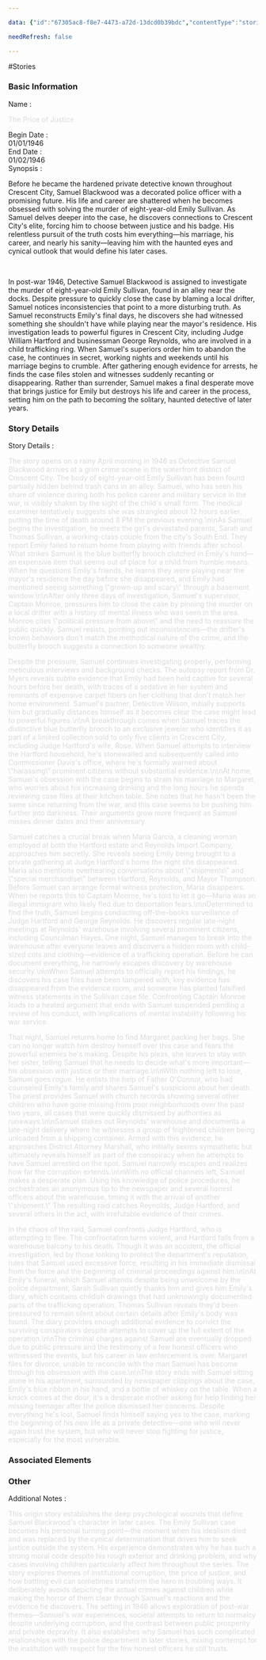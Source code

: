 ```yaml
---

data: {"id":"67305ac8-f8e7-4473-a72d-13dcd0b39bdc","contentType":"stories","name":"5 The Price of Justice","color":"#d03e3e","template":{"BasicInformation":{"type":"group","label":"Basic Information","fields":{"Name":{"type":"text","value":"<p><span style=\"color: rgb(218, 218, 218)\">The Price of Justice</span></p>","required":true},"BeginDate":{"type":"date","value":"1946-01-01T00:00:00.000Z"},"EndDate":{"type":"date","value":"1946-02-01T00:00:00.000Z"},"Synopsis":{"type":"textarea","value":"<p>Before he became the hardened private detective known throughout Crescent City, Samuel Blackwood was a decorated police officer with a promising future. His life and career are shattered when he becomes obsessed with solving the murder of eight-year-old Emily Sullivan. As Samuel delves deeper into the case, he discovers connections to Crescent City's elite, forcing him to choose between justice and his badge. His relentless pursuit of the truth costs him everything—his marriage, his career, and nearly his sanity—leaving him with the haunted eyes and cynical outlook that would define his later cases.</p><p><br></p><p>In post-war 1946, Detective Samuel Blackwood is assigned to investigate the murder of eight-year-old Emily Sullivan, found in an alley near the docks. Despite pressure to quickly close the case by blaming a local drifter, Samuel notices inconsistencies that point to a more disturbing truth. As Samuel reconstructs Emily's final days, he discovers she had witnessed something she shouldn't have while playing near the mayor's residence. His investigation leads to powerful figures in Crescent City, including Judge William Hartford and businessman George Reynolds, who are involved in a child trafficking ring. When Samuel's superiors order him to abandon the case, he continues in secret, working nights and weekends until his marriage begins to crumble. After gathering enough evidence for arrests, he finds the case files stolen and witnesses suddenly recanting or disappearing. Rather than surrender, Samuel makes a final desperate move that brings justice for Emily but destroys his life and career in the process, setting him on the path to becoming the solitary, haunted detective of later years.</p>"}}},"StoryDetails":{"type":"group","label":"Story Details","fields":{"StoryDetails":{"type":"array:textarea","value":["<p><span style=\"color: rgb(218, 218, 218)\">The story opens on a rainy April morning in 1946 as Detective Samuel Blackwood arrives at a grim crime scene in the waterfront district of Crescent City. The body of eight-year-old Emily Sullivan has been found partially hidden behind trash cans in an alley. Samuel, who has seen his share of violence during both his police career and military service in the war, is visibly shaken by the sight of the child's small form. The medical examiner tentatively suggests she was strangled about 12 hours earlier, putting the time of death around 8 PM the previous evening.\\n\\nAs Samuel begins the investigation, he meets the girl's devastated parents, Sarah and Thomas Sullivan, a working-class couple from the city's South End. They report Emily failed to return home from playing with friends after school. What strikes Samuel is the blue butterfly brooch clutched in Emily's hand—an expensive item that seems out of place for a child from humble means. When he questions Emily's friends, he learns they were playing near the mayor's residence the day before she disappeared, and Emily had mentioned seeing something \\\"grown-up and scary\\\" through a basement window.\\n\\nAfter only three days of investigation, Samuel's supervisor, Captain Monroe, pressures him to close the case by pinning the murder on a local drifter with a history of mental illness who was seen in the area. Monroe cites \\\"political pressure from above\\\" and the need to reassure the public quickly. Samuel resists, pointing out inconsistencies—the drifter's known behaviors don't match the methodical nature of the crime, and the butterfly brooch suggests a connection to someone wealthy.</span></p>","<p><span style=\"color: rgb(218, 218, 218)\">Despite the pressure, Samuel continues investigating properly, performing meticulous interviews and background checks. The autopsy report from Dr. Myers reveals subtle evidence that Emily had been held captive for several hours before her death, with traces of a sedative in her system and remnants of expensive carpet fibers on her clothing that don't match her home environment. Samuel's partner, Detective Wilson, initially supports him but gradually distances himself as it becomes clear the case might lead to powerful figures.\\n\\nA breakthrough comes when Samuel traces the distinctive blue butterfly brooch to an exclusive jeweler who identifies it as part of a limited collection sold to only five clients in Crescent City, including Judge Hartford's wife, Rose. When Samuel attempts to interview the Hartford household, he's stonewalled and subsequently called into Commissioner Davis's office, where he's formally warned about \\\"harassing\\\" prominent citizens without substantial evidence.\\n\\nAt home, Samuel's obsession with the case begins to strain his marriage to Margaret, who worries about his increasing drinking and the long hours he spends reviewing case files at their kitchen table. She notes that he hasn't been the same since returning from the war, and this case seems to be pushing him further into darkness. Their arguments grow more frequent as Samuel misses dinner dates and their anniversary.</span></p>","<p><span style=\"color: rgb(218, 218, 218)\">Samuel catches a crucial break when Maria Garcia, a cleaning woman employed at both the Hartford estate and Reynolds Import Company, approaches him secretly. She reveals seeing Emily being brought to a private gathering at Judge Hartford's home the night she disappeared. Maria also mentions overhearing conversations about \\\"shipments\\\" and \\\"special merchandise\\\" between Hartford, Reynolds, and Mayor Thompson. Before Samuel can arrange formal witness protection, Maria disappears. When he reports this to Captain Monroe, he's told to let it go—Maria was an illegal immigrant who likely fled due to deportation fears.\\n\\nDetermined to find the truth, Samuel begins conducting off-the-books surveillance of Judge Hartford and George Reynolds. He discovers regular late-night meetings at Reynolds' warehouse involving several prominent citizens, including Councilman Hayes. One night, Samuel manages to break into the warehouse after everyone leaves and discovers a hidden room with child-sized cots and clothing—evidence of a trafficking operation. Before he can document everything, he narrowly escapes discovery by warehouse security.\\n\\nWhen Samuel attempts to officially report his findings, he discovers his case files have been tampered with, key evidence has disappeared from the evidence room, and someone has planted falsified witness statements in the Sullivan case file. Confronting Captain Monroe leads to a heated argument that ends with Samuel suspended pending a review of his conduct, with implications of mental instability following his war service.</span></p>","<p><span style=\"color: rgb(218, 218, 218)\">That night, Samuel returns home to find Margaret packing her bags. She can no longer watch him destroy himself over this case and fears the powerful enemies he's making. Despite his pleas, she leaves to stay with her sister, telling Samuel that he needs to decide what's more important—his obsession with justice or their marriage.\\n\\nWith nothing left to lose, Samuel goes rogue. He enlists the help of Father O'Connor, who had counseled Emily's family and shares Samuel's suspicions about her death. The priest provides Samuel with church records showing several other children who have gone missing from poor neighborhoods over the past two years, all cases that were quickly dismissed by authorities as runaways.\\n\\nSamuel stakes out Reynolds' warehouse and documents a late-night delivery where he witnesses a group of frightened children being unloaded from a shipping container. Armed with this evidence, he approaches District Attorney Marshall, who initially seems sympathetic but ultimately reveals himself as part of the conspiracy when he attempts to have Samuel arrested on the spot. Samuel narrowly escapes and realizes how far the corruption extends.\\n\\nWith no official channels left, Samuel makes a desperate plan. Using his knowledge of police procedures, he orchestrates an anonymous tip to the newspaper and several honest officers about the warehouse, timing it with the arrival of another \\\"shipment.\\\" The resulting raid catches Reynolds, Judge Hartford, and several others in the act, with irrefutable evidence of their crimes.</span></p>","<p><span style=\"color: rgb(218, 218, 218)\">In the chaos of the raid, Samuel confronts Judge Hartford, who is attempting to flee. The confrontation turns violent, and Hartford falls from a warehouse balcony to his death. Though it was an accident, the official investigation, led by those looking to protect the department's reputation, rules that Samuel used excessive force, resulting in his immediate dismissal from the force and the beginning of criminal proceedings against him.\\n\\nAt Emily's funeral, which Samuel attends despite being unwelcome by the police department, Sarah Sullivan quietly thanks him and gives him Emily's diary, which contains childish drawings that had unknowingly documented parts of the trafficking operation. Thomas Sullivan reveals they'd been pressured to remain silent about certain details after Emily's body was found. The diary provides enough additional evidence to convict the surviving conspirators despite attempts to cover up the full extent of the operation.\\n\\nThe criminal charges against Samuel are eventually dropped due to public pressure and the testimony of a few honest officers who witnessed the events, but his career in law enforcement is over. Margaret files for divorce, unable to reconcile with the man Samuel has become through his obsession with the case.\\n\\nThe story ends with Samuel sitting alone in his apartment, surrounded by newspaper clippings about the case, Emily's blue ribbon in his hand, and a bottle of whiskey on the table. When a knock comes at the door, it's a desperate mother asking for help finding her missing teenager after the police dismissed her concerns. Despite everything he's lost, Samuel finds himself saying yes to the case, marking the beginning of his new life as a private detective—one who will never again trust the system, but who will never stop fighting for justice, especially for the most vulnerable.</span></p>"]}}},"Associated":{"type":"group","label":"Associated Elements","fields":{"Characters":{"type":"array:text","value":[]},"Locations":{"type":"array:text","value":[]},"Events":{"type":"array:text","value":[]},"Items":{"type":"array:text","value":[]}}},"Other":{"type":"group","label":"Other","fields":{"AdditionalNotes":{"type":"textarea","value":"<p><span style=\"color: rgb(218, 218, 218)\">This origin story establishes the deep psychological wounds that define Samuel Blackwood's character in later cases. The Emily Sullivan case becomes his personal turning point—the moment when his idealism died and was replaced by the cynical determination that drives him to seek justice outside the system. His experience demonstrates why he has such a strong moral code despite his rough exterior and drinking problem, and why cases involving children particularly affect him throughout the series. The story explores themes of institutional corruption, the price of justice, and how battling evil can sometimes transform the hero in troubling ways. It deliberately avoids depicting the actual crimes against children while making the horror of them clear through Samuel's reactions and the evidence he discovers. The setting in 1946 allows exploration of post-war themes—Samuel's war experiences, societal attempts to return to normalcy despite underlying corruption, and the contrast between public prosperity and private depravity. It also establishes why Samuel has such complicated relationships with the police department in later stories, mixing contempt for the institution with respect for the few honest officers he still trusts.</span></p>"}}}}}

needRefresh: false

---
```


#Stories

<div class="section level-3"><h3 class="section-header">Basic Information</h3><div class="section-content"><div class="content-container"><div class="field-container field-type-text"><div class="field-label">Name : </div><div class="field-value text-value"><p><span style="color: rgb(218, 218, 218)">The Price of Justice</span></p></div></div><div class="field-container field-type-date"><div class="field-label">Begin Date : </div><div class="field-value date-value">01/01/1946</div></div><div class="field-container field-type-date"><div class="field-label">End Date : </div><div class="field-value date-value">01/02/1946</div></div><div class="field-container field-type-textarea"><div class="field-label">Synopsis : </div><div class="field-value"><div class="content-creation-textarea"><p>Before he became the hardened private detective known throughout Crescent City, Samuel Blackwood was a decorated police officer with a promising future. His life and career are shattered when he becomes obsessed with solving the murder of eight-year-old Emily Sullivan. As Samuel delves deeper into the case, he discovers connections to Crescent City's elite, forcing him to choose between justice and his badge. His relentless pursuit of the truth costs him everything—his marriage, his career, and nearly his sanity—leaving him with the haunted eyes and cynical outlook that would define his later cases.</p><p><br></p><p>In post-war 1946, Detective Samuel Blackwood is assigned to investigate the murder of eight-year-old Emily Sullivan, found in an alley near the docks. Despite pressure to quickly close the case by blaming a local drifter, Samuel notices inconsistencies that point to a more disturbing truth. As Samuel reconstructs Emily's final days, he discovers she had witnessed something she shouldn't have while playing near the mayor's residence. His investigation leads to powerful figures in Crescent City, including Judge William Hartford and businessman George Reynolds, who are involved in a child trafficking ring. When Samuel's superiors order him to abandon the case, he continues in secret, working nights and weekends until his marriage begins to crumble. After gathering enough evidence for arrests, he finds the case files stolen and witnesses suddenly recanting or disappearing. Rather than surrender, Samuel makes a final desperate move that brings justice for Emily but destroys his life and career in the process, setting him on the path to becoming the solitary, haunted detective of later years.</p></div></div></div></div></div></div><div class="section-separator"></div><div class="section level-3"><h3 class="section-header">Story Details</h3><div class="section-content"><div class="content-container"><div class="field-container field-type-array:textarea"><div class="field-label">Story Details : </div><nav class="field-value array-container"><div class="array-item textarea-item content-creation-textarea"><p><span style="color: rgb(218, 218, 218)">The story opens on a rainy April morning in 1946 as Detective Samuel Blackwood arrives at a grim crime scene in the waterfront district of Crescent City. The body of eight-year-old Emily Sullivan has been found partially hidden behind trash cans in an alley. Samuel, who has seen his share of violence during both his police career and military service in the war, is visibly shaken by the sight of the child's small form. The medical examiner tentatively suggests she was strangled about 12 hours earlier, putting the time of death around 8 PM the previous evening.\n\nAs Samuel begins the investigation, he meets the girl's devastated parents, Sarah and Thomas Sullivan, a working-class couple from the city's South End. They report Emily failed to return home from playing with friends after school. What strikes Samuel is the blue butterfly brooch clutched in Emily's hand—an expensive item that seems out of place for a child from humble means. When he questions Emily's friends, he learns they were playing near the mayor's residence the day before she disappeared, and Emily had mentioned seeing something \"grown-up and scary\" through a basement window.\n\nAfter only three days of investigation, Samuel's supervisor, Captain Monroe, pressures him to close the case by pinning the murder on a local drifter with a history of mental illness who was seen in the area. Monroe cites \"political pressure from above\" and the need to reassure the public quickly. Samuel resists, pointing out inconsistencies—the drifter's known behaviors don't match the methodical nature of the crime, and the butterfly brooch suggests a connection to someone wealthy.</span></p></div><div class="array-item textarea-item content-creation-textarea"><p><span style="color: rgb(218, 218, 218)">Despite the pressure, Samuel continues investigating properly, performing meticulous interviews and background checks. The autopsy report from Dr. Myers reveals subtle evidence that Emily had been held captive for several hours before her death, with traces of a sedative in her system and remnants of expensive carpet fibers on her clothing that don't match her home environment. Samuel's partner, Detective Wilson, initially supports him but gradually distances himself as it becomes clear the case might lead to powerful figures.\n\nA breakthrough comes when Samuel traces the distinctive blue butterfly brooch to an exclusive jeweler who identifies it as part of a limited collection sold to only five clients in Crescent City, including Judge Hartford's wife, Rose. When Samuel attempts to interview the Hartford household, he's stonewalled and subsequently called into Commissioner Davis's office, where he's formally warned about \"harassing\" prominent citizens without substantial evidence.\n\nAt home, Samuel's obsession with the case begins to strain his marriage to Margaret, who worries about his increasing drinking and the long hours he spends reviewing case files at their kitchen table. She notes that he hasn't been the same since returning from the war, and this case seems to be pushing him further into darkness. Their arguments grow more frequent as Samuel misses dinner dates and their anniversary.</span></p></div><div class="array-item textarea-item content-creation-textarea"><p><span style="color: rgb(218, 218, 218)">Samuel catches a crucial break when Maria Garcia, a cleaning woman employed at both the Hartford estate and Reynolds Import Company, approaches him secretly. She reveals seeing Emily being brought to a private gathering at Judge Hartford's home the night she disappeared. Maria also mentions overhearing conversations about \"shipments\" and \"special merchandise\" between Hartford, Reynolds, and Mayor Thompson. Before Samuel can arrange formal witness protection, Maria disappears. When he reports this to Captain Monroe, he's told to let it go—Maria was an illegal immigrant who likely fled due to deportation fears.\n\nDetermined to find the truth, Samuel begins conducting off-the-books surveillance of Judge Hartford and George Reynolds. He discovers regular late-night meetings at Reynolds' warehouse involving several prominent citizens, including Councilman Hayes. One night, Samuel manages to break into the warehouse after everyone leaves and discovers a hidden room with child-sized cots and clothing—evidence of a trafficking operation. Before he can document everything, he narrowly escapes discovery by warehouse security.\n\nWhen Samuel attempts to officially report his findings, he discovers his case files have been tampered with, key evidence has disappeared from the evidence room, and someone has planted falsified witness statements in the Sullivan case file. Confronting Captain Monroe leads to a heated argument that ends with Samuel suspended pending a review of his conduct, with implications of mental instability following his war service.</span></p></div><div class="array-item textarea-item content-creation-textarea"><p><span style="color: rgb(218, 218, 218)">That night, Samuel returns home to find Margaret packing her bags. She can no longer watch him destroy himself over this case and fears the powerful enemies he's making. Despite his pleas, she leaves to stay with her sister, telling Samuel that he needs to decide what's more important—his obsession with justice or their marriage.\n\nWith nothing left to lose, Samuel goes rogue. He enlists the help of Father O'Connor, who had counseled Emily's family and shares Samuel's suspicions about her death. The priest provides Samuel with church records showing several other children who have gone missing from poor neighborhoods over the past two years, all cases that were quickly dismissed by authorities as runaways.\n\nSamuel stakes out Reynolds' warehouse and documents a late-night delivery where he witnesses a group of frightened children being unloaded from a shipping container. Armed with this evidence, he approaches District Attorney Marshall, who initially seems sympathetic but ultimately reveals himself as part of the conspiracy when he attempts to have Samuel arrested on the spot. Samuel narrowly escapes and realizes how far the corruption extends.\n\nWith no official channels left, Samuel makes a desperate plan. Using his knowledge of police procedures, he orchestrates an anonymous tip to the newspaper and several honest officers about the warehouse, timing it with the arrival of another \"shipment.\" The resulting raid catches Reynolds, Judge Hartford, and several others in the act, with irrefutable evidence of their crimes.</span></p></div><div class="array-item textarea-item content-creation-textarea"><p><span style="color: rgb(218, 218, 218)">In the chaos of the raid, Samuel confronts Judge Hartford, who is attempting to flee. The confrontation turns violent, and Hartford falls from a warehouse balcony to his death. Though it was an accident, the official investigation, led by those looking to protect the department's reputation, rules that Samuel used excessive force, resulting in his immediate dismissal from the force and the beginning of criminal proceedings against him.\n\nAt Emily's funeral, which Samuel attends despite being unwelcome by the police department, Sarah Sullivan quietly thanks him and gives him Emily's diary, which contains childish drawings that had unknowingly documented parts of the trafficking operation. Thomas Sullivan reveals they'd been pressured to remain silent about certain details after Emily's body was found. The diary provides enough additional evidence to convict the surviving conspirators despite attempts to cover up the full extent of the operation.\n\nThe criminal charges against Samuel are eventually dropped due to public pressure and the testimony of a few honest officers who witnessed the events, but his career in law enforcement is over. Margaret files for divorce, unable to reconcile with the man Samuel has become through his obsession with the case.\n\nThe story ends with Samuel sitting alone in his apartment, surrounded by newspaper clippings about the case, Emily's blue ribbon in his hand, and a bottle of whiskey on the table. When a knock comes at the door, it's a desperate mother asking for help finding her missing teenager after the police dismissed her concerns. Despite everything he's lost, Samuel finds himself saying yes to the case, marking the beginning of his new life as a private detective—one who will never again trust the system, but who will never stop fighting for justice, especially for the most vulnerable.</span></p></div></nav></div></div></div></div><div class="section-separator"></div><div class="section level-3"><h3 class="section-header">Associated Elements</h3><div class="section-content"><div class="content-container"></div></div></div><div class="section-separator"></div><div class="section level-3"><h3 class="section-header">Other</h3><div class="section-content"><div class="content-container"><div class="field-container field-type-textarea"><div class="field-label">Additional Notes : </div><div class="field-value"><div class="content-creation-textarea"><p><span style="color: rgb(218, 218, 218)">This origin story establishes the deep psychological wounds that define Samuel Blackwood's character in later cases. The Emily Sullivan case becomes his personal turning point—the moment when his idealism died and was replaced by the cynical determination that drives him to seek justice outside the system. His experience demonstrates why he has such a strong moral code despite his rough exterior and drinking problem, and why cases involving children particularly affect him throughout the series. The story explores themes of institutional corruption, the price of justice, and how battling evil can sometimes transform the hero in troubling ways. It deliberately avoids depicting the actual crimes against children while making the horror of them clear through Samuel's reactions and the evidence he discovers. The setting in 1946 allows exploration of post-war themes—Samuel's war experiences, societal attempts to return to normalcy despite underlying corruption, and the contrast between public prosperity and private depravity. It also establishes why Samuel has such complicated relationships with the police department in later stories, mixing contempt for the institution with respect for the few honest officers he still trusts.</span></p></div></div></div></div></div></div><div class="section-separator"></div>
